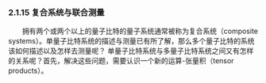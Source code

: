 ### 2.1.15 复合系统与联合测量

&emsp;&emsp;拥有两个或两个以上的量子比特的量子系统通常被称为复合系统（composite systems）。单量子比特系统的描述与测量已有所了解，那么多个量子比特的系统该如何描述以及怎样去测量呢？
单量子比特系统与多量子比特系统之间又有怎样的关系呢？首先，解决这些问题，需要认识一个新的运算-张量积（tensor products）。